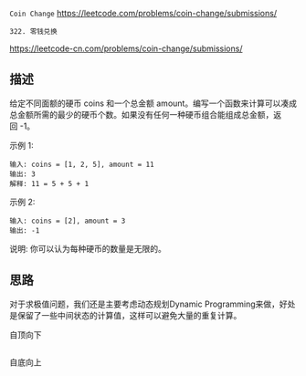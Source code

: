 `Coin Change`
<https://leetcode.com/problems/coin-change/submissions/>

`322. 零钱兑换`

<https://leetcode-cn.com/problems/coin-change/submissions/>

## 描述


给定不同面额的硬币 coins 和一个总金额 amount。编写一个函数来计算可以凑成总金额所需的最少的硬币个数。如果没有任何一种硬币组合能组成总金额，返回 -1。

示例 1:
``````
输入: coins = [1, 2, 5], amount = 11
输出: 3 
解释: 11 = 5 + 5 + 1
``````
示例 2:
``````
输入: coins = [2], amount = 3
输出: -1
``````
说明:
你可以认为每种硬币的数量是无限的。



## 思路

对于求极值问题，我们还是主要考虑动态规划Dynamic Programming来做，好处是保留了一些中间状态的计算值，这样可以避免大量的重复计算。

自顶向下
```java

```

自底向上

```java

```